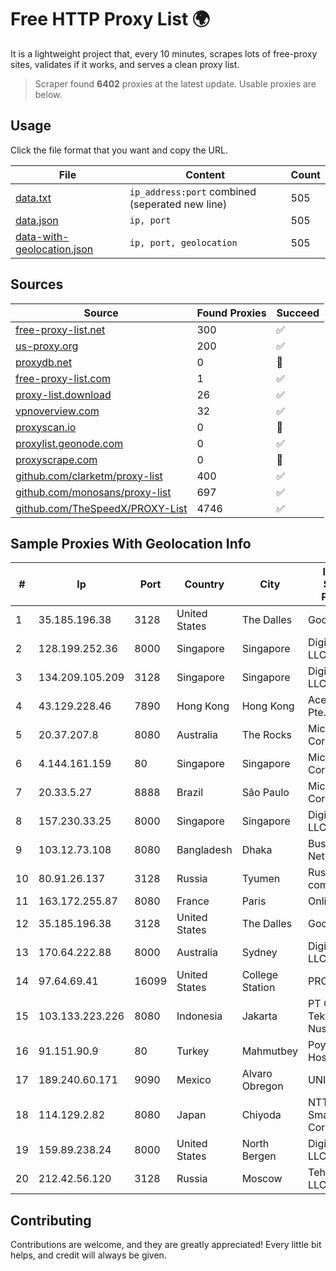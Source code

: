
# Free HTTP Proxy List 🌍

It is a lightweight project that, every 10 minutes, scrapes lots of free-proxy sites, validates if it works, and serves a clean proxy list.


> Scraper found **6402** proxies at the latest update. Usable proxies are below.

## Usage

Click the file format that you want and copy the URL.


|File|Content|Count|
|----|-------|-----|
|[data.txt](https://raw.githubusercontent.com/themiralay/Proxy-List-World/master/data.txt)|`ip_address:port` combined (seperated new line)|505|
|[data.json](https://raw.githubusercontent.com/themiralay/Proxy-List-World/master/data.json)|`ip, port`|505|
|[data-with-geolocation.json](https://raw.githubusercontent.com/themiralay/Proxy-List-World/master/data-with-geolocation.json)|`ip, port, geolocation`|505|

## Sources

|Source|Found Proxies|Succeed|
|------|-------------|-------|
|[free-proxy-list.net](https://free-proxy-list.net)|300|✅|
|[us-proxy.org](https://www.us-proxy.org)|200|✅|
|[proxydb.net](http://proxydb.net)|0|🚫|
|[free-proxy-list.com](https://free-proxy-list.com/?page=&port=&type%5B%5D=http&type%5B%5D=https&up_time=0&search=Search)|1|✅|
|[proxy-list.download](https://www.proxy-list.download/HTTP)|26|✅|
|[vpnoverview.com](https://vpnoverview.com/privacy/anonymous-browsing/free-proxy-servers)|32|✅|
|[proxyscan.io](https://www.proxyscan.io)|0|🚫|
|[proxylist.geonode.com](https://proxylist.geonode.com/api/proxy-list?limit=300&page=1&sort_by=lastChecked&sort_type=desc&protocols=http,https)|0|✅|
|[proxyscrape.com](https://api.proxyscrape.com/v2/?request=displayproxies&protocol=http&timeout=10000&country=all&ssl=all&anonymity=all)|0|🚫|
|[github.com/clarketm/proxy-list](https://raw.githubusercontent.com/clarketm/proxy-list/master/proxy-list-raw.txt)|400|✅|
|[github.com/monosans/proxy-list](https://raw.githubusercontent.com/monosans/proxy-list/main/proxies/http.txt)|697|✅|
|[github.com/TheSpeedX/PROXY-List](https://raw.githubusercontent.com/TheSpeedX/PROXY-List/master/http.txt)|4746|✅|


## Sample Proxies With Geolocation Info

|#|Ip|Port|Country|City|Internet Service Provider|
|-|--|----|-------|----|-------------------------|
|1|35.185.196.38|3128|United States|The Dalles|Google LLC|
|2|128.199.252.36|8000|Singapore|Singapore|DigitalOcean, LLC|
|3|134.209.105.209|3128|Singapore|Singapore|DigitalOcean, LLC|
|4|43.129.228.46|7890|Hong Kong|Hong Kong|Aceville Pte.ltd|
|5|20.37.207.8|8080|Australia|The Rocks|Microsoft Corporation|
|6|4.144.161.159|80|Singapore|Singapore|Microsoft Corporation|
|7|20.33.5.27|8888|Brazil|São Paulo|Microsoft Corporation|
|8|157.230.33.25|8000|Singapore|Singapore|DigitalOcean, LLC|
|9|103.12.73.108|8080|Bangladesh|Dhaka|Business Network|
|10|80.91.26.137|3128|Russia|Tyumen|Russian company LLC|
|11|163.172.255.87|8080|France|Paris|Online S.A.S.|
|12|35.185.196.38|3128|United States|The Dalles|Google LLC|
|13|170.64.222.88|8000|Australia|Sydney|DigitalOcean, LLC|
|14|97.64.69.41|16099|United States|College Station|PRONSS|
|15|103.133.223.226|8080|Indonesia|Jakarta|PT Cloud Teknologi Nusantara|
|16|91.151.90.9|80|Turkey|Mahmutbey|Poyraz Hosting|
|17|189.240.60.171|9090|Mexico|Alvaro Obregon|UNINET|
|18|114.129.2.82|8080|Japan|Chiyoda|NTT SmartConnect Corporation|
|19|159.89.238.24|8000|United States|North Bergen|DigitalOcean, LLC|
|20|212.42.56.120|3128|Russia|Moscow|Tehno-Pro LLC|



## Contributing

Contributions are welcome, and they are greatly appreciated! Every
little bit helps, and credit will always be given.

